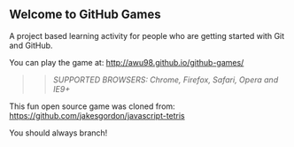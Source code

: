 ## Welcome to GitHub Games

A project based learning activity for people who are getting started with Git and GitHub.

You can play the game at: http://awu98.github.io/github-games/

>> _*SUPPORTED BROWSERS*: Chrome, Firefox, Safari, Opera and IE9+_

This fun open source game was cloned from: https://github.com/jakesgordon/javascript-tetris

You should always branch!
